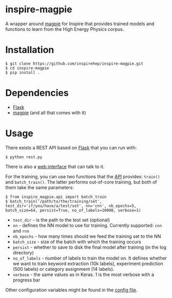 # inspire-magpie

A wrapper around [magpie](https://github.com/inspirehep/magpie) for Inspire that provides trained models and functions to learn from the High Energy Physics corpus.

# Installation

```
$ git clone https://github.com/inspirehep/inspire-magpie.git
$ cd inspire-magpie
$ pip install .
```

# Dependencies
 - [Flask](http://flask.pocoo.org/)
 - [magpie](https://github.com/inspirehep/magpie) (and all that comes with it)

# Usage
There exists a REST API based on [Flask](http://flask.pocoo.org/) that you can run with:
```
$ python rest.py
```
There is also a [web interface](https://github.com/eamonnmag/magpie_web) that can talk to it.

For the training, you can use two functions that the [API](https://github.com/inspirehep/inspire-magpie/blob/master/inspire_magpie/api.py) provides: `train()` and `batch_train()`. The latter performs out-of-core training, but both of them take the same parameters:
```
$ from inspire_magpie.api import batch_train
$ batch_train('/path/to/the/training/set', test_dir='if/you/have/a/test/set', nn='cnn', nb_epochs=5, batch_size=64, persist=True, no_of_labels=10000, verbose=1)
```
 - `test_dir` - is the path to the test set (optional)
 - `nn` - defines the NN model to use for training. Currently supported: `cnn` and `rnn`
 - `nb_epochs` - how many times should we feed the training set to the NN
 - `batch_size` - size of the batch with which the training occurs
 - `persist` - whether to save to disk the final model after training (in the log directory)
 - `no_of_labels` - number of labels to train the model on. It defines whether we want to train keyword extraction (10k labels), experiment prediction (500 labels) or category assignment (14 labels).
 - `verbose` - the same values as in Keras. 1 is the most verbose with a progress bar

Other configuration variables might be found in the [config file](https://github.com/inspirehep/inspire-magpie/blob/master/inspire_magpie/config.py).
